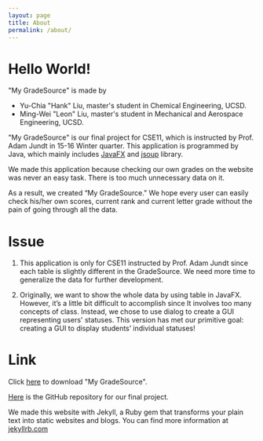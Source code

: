 ```yaml
---
layout: page
title: About
permalink: /about/
---
```

# Hello World!

"My GradeSource" is made by

* Yu-Chia "Hank" Liu, master's student in Chemical Engineering, UCSD.
* Ming-Wei "Leon" Liu, master's student in Mechanical and Aerospace Engineering, UCSD.

"My GradeSource" is our final project for CSE11, which is instructed by Prof. Adam Jundt in 15-16 Winter quarter.
This application is programmed by Java, which mainly includes [JavaFX](https://docs.oracle.com/javafx/2/api/) and [jsoup](http://jsoup.org/) library.

We made this application because checking our own grades on the website was never an easy task.
There is too much unnecessary data on it.

As a result, we created “My GradeSource." We hope every user can easily check his/her own scores,
current rank and current letter grade without the pain of going through all the data.

# Issue

1. This application is only for CSE11 instructed by Prof. Adam Jundt since each table
is slightly different in the GradeSource. We need more time to generalize the data for further development.

2. Originally, we want to show the whole data by using table in JavaFX. However,
it’s a little bit difficult to accomplish since It involves too many concepts of class.
Instead, we chose to use dialog to create a GUI representing users' statuses. This version
has met our primitive goal: creating a GUI to display students’ individual statuses!

# Link

Click [here](https://github.com/mygradesource/mygradesource-app/blob/master/MyGradeSource.jar?raw=true) to download "My GradeSource".

[Here](https://github.com/mygradesource/mygradesource-app) is the GitHub repository for our final project.

We made this website with Jekyll, a Ruby gem that transforms your plain text into static websites and blogs.
You can find more information at [jekyllrb.com](http://jekyllrb.com/)
